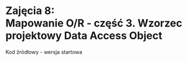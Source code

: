 # Zajęcia 8: <br>Mapowanie O/R - część 3. Wzorzec projektowy Data Access Object
Kod źródłowy - wersja startowa
